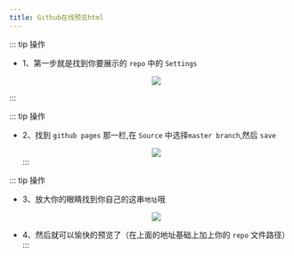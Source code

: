 ```yaml
---
title: Github在线预览html
---
```


::: tip 操作

- 1、第一步就是找到你要展示的 `repo` 中的 `Settings`

  <div style="text-align:center">
    <img src="https://zml-blog-images.oss-cn-beijing.aliyuncs.com/github1.png"/>
  </div>

:::

::: tip 操作

- 2、找到 `github pages` 那一栏,在 `Source` 中选择`master branch`,然后 `save`

    <div style="text-align:center">
      <img src="https://zml-blog-images.oss-cn-beijing.aliyuncs.com/github2.png"/>
    </div>
  :::

::: tip 操作

- 3、放大你的眼睛找到你自己的这串`地址`哦

  <div style="text-align:center">
    <img src="https://zml-blog-images.oss-cn-beijing.aliyuncs.com/github3.png"/>
  </div>

- 4、然后就可以愉快的预览了（在上面的地址基础上加上你的 `repo` 文件路径）
  :::
